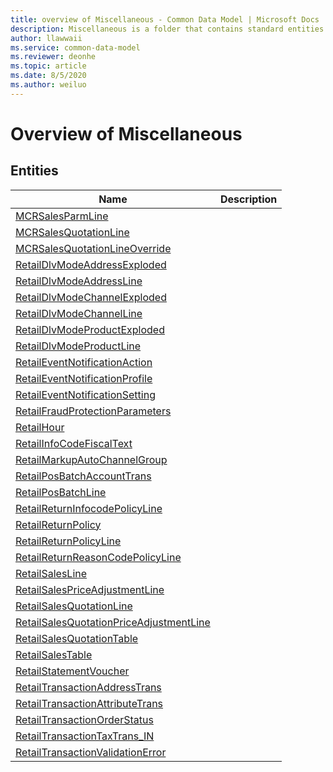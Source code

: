 ```yaml
---
title: overview of Miscellaneous - Common Data Model | Microsoft Docs
description: Miscellaneous is a folder that contains standard entities related to the Common Data Model.
author: llawwaii
ms.service: common-data-model
ms.reviewer: deonhe
ms.topic: article
ms.date: 8/5/2020
ms.author: weiluo
---
```


# Overview of Miscellaneous


## Entities

|Name|Description|
|---|---|
|[MCRSalesParmLine](MCRSalesParmLine.md)||
|[MCRSalesQuotationLine](MCRSalesQuotationLine.md)||
|[MCRSalesQuotationLineOverride](MCRSalesQuotationLineOverride.md)||
|[RetailDlvModeAddressExploded](RetailDlvModeAddressExploded.md)||
|[RetailDlvModeAddressLine](RetailDlvModeAddressLine.md)||
|[RetailDlvModeChannelExploded](RetailDlvModeChannelExploded.md)||
|[RetailDlvModeChannelLine](RetailDlvModeChannelLine.md)||
|[RetailDlvModeProductExploded](RetailDlvModeProductExploded.md)||
|[RetailDlvModeProductLine](RetailDlvModeProductLine.md)||
|[RetailEventNotificationAction](RetailEventNotificationAction.md)||
|[RetailEventNotificationProfile](RetailEventNotificationProfile.md)||
|[RetailEventNotificationSetting](RetailEventNotificationSetting.md)||
|[RetailFraudProtectionParameters](RetailFraudProtectionParameters.md)||
|[RetailHour](RetailHour.md)||
|[RetailInfoCodeFiscalText](RetailInfoCodeFiscalText.md)||
|[RetailMarkupAutoChannelGroup](RetailMarkupAutoChannelGroup.md)||
|[RetailPosBatchAccountTrans](RetailPosBatchAccountTrans.md)||
|[RetailPosBatchLine](RetailPosBatchLine.md)||
|[RetailReturnInfocodePolicyLine](RetailReturnInfocodePolicyLine.md)||
|[RetailReturnPolicy](RetailReturnPolicy.md)||
|[RetailReturnPolicyLine](RetailReturnPolicyLine.md)||
|[RetailReturnReasonCodePolicyLine](RetailReturnReasonCodePolicyLine.md)||
|[RetailSalesLine](RetailSalesLine.md)||
|[RetailSalesPriceAdjustmentLine](RetailSalesPriceAdjustmentLine.md)||
|[RetailSalesQuotationLine](RetailSalesQuotationLine.md)||
|[RetailSalesQuotationPriceAdjustmentLine](RetailSalesQuotationPriceAdjustmentLine.md)||
|[RetailSalesQuotationTable](RetailSalesQuotationTable.md)||
|[RetailSalesTable](RetailSalesTable.md)||
|[RetailStatementVoucher](RetailStatementVoucher.md)||
|[RetailTransactionAddressTrans](RetailTransactionAddressTrans.md)||
|[RetailTransactionAttributeTrans](RetailTransactionAttributeTrans.md)||
|[RetailTransactionOrderStatus](RetailTransactionOrderStatus.md)||
|[RetailTransactionTaxTrans_IN](RetailTransactionTaxTrans_IN.md)||
|[RetailTransactionValidationError](RetailTransactionValidationError.md)||
